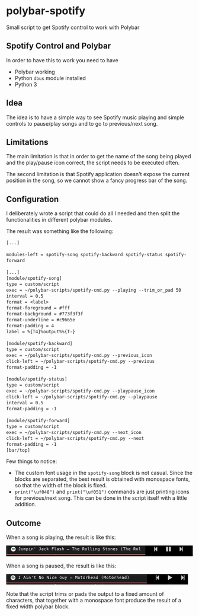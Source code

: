 # polybar-spotify
Small script to get Spotify control to work with Polybar

## Spotify Control and Polybar

In order to have this to work you need to have

* Polybar working
* Python `dbus` module installed
* Python 3

## Idea

The idea is to have a simple way to see Spotify music playing and simple controls to pause/play
songs and to go to previous/next song.

## Limitations

The main limitation is that in order to get the name of the song being played and the play/pause
icon correct, the script needs to be executed often.

The second limitation is that Spotify application doesn't expose the current position in the song,
so we cannot show a fancy progress bar of the song.

## Configuration

I deliberately wrote a script that could do all I needed and then split the functionalities in
different polybar modules.

The result was something like the following:

```
[...]

modules-left = spotify-song spotify-backward spotify-status spotify-forward

[...]
[module/spotify-song]
type = custom/script
exec = ~/polybar-scripts/spotify-cmd.py --playing --trim_or_pad 50
interval = 0.5
format = <label>
format-foreground = #fff
format-background = #773f3f3f
format-underline = #c9665e
format-padding = 4
label = %{T4}%output%%{T-}

[module/spotify-backward]
type = custom/script
exec = ~/polybar-scripts/spotify-cmd.py --previous_icon
click-left = ~/polybar-scripts/spotify-cmd.py --previous
format-padding = -1

[module/spotify-status]
type = custom/script
exec = ~/polybar-scripts/spotify-cmd.py --playpause_icon
click-left = ~/polybar-scripts/spotify-cmd.py --playpause
interval = 0.5
format-padding = -1

[module/spotify-forward]
type = custom/script
exec = ~/polybar-scripts/spotify-cmd.py --next_icon
click-left = ~/polybar-scripts/spotify-cmd.py --next
format-padding = -1
[bar/top]

```

Few things to notice:

* The custom font usage in the `spotify-song` block is not casual. Since the blocks are separated,
  the best result is obtained with monospace fonts, so that the width of the block is fixed.
* `print("\uf048")` and `print("\uf051")` commands are just printing icons for previous/next song.
  This can be done in the script itself with a little addition.

## Outcome

When a song is playing, the result is like this:

![Playing](playing.png)

When a song is paused, the result is like this:

![Paused](paused.png)

Note that the script trims or pads the output to a fixed amount of characters, that together with a
monospace font produce the result of a fixed width polybar block.

